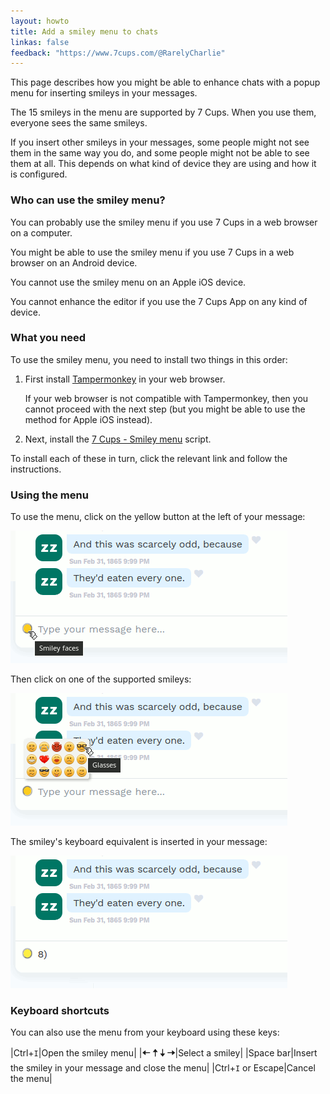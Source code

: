 ```yaml
---
layout: howto
title: Add a smiley menu to chats
linkas: false
feedback: "https://www.7cups.com/@RarelyCharlie"
---
```

This page describes how you might be able to enhance chats with a popup menu for inserting smileys in your messages.

The 15 smileys in the menu are supported by 7 Cups. When you use them, everyone sees the same smileys.

If you insert other smileys in your messages, some people might not see them in the same way you do, and some 
people might not be able to see them at all. This depends on what kind of device they are using and how it is configured.

### Who can use the smiley menu?

You can probably use the smiley menu if you use 7 Cups in a web browser on a computer.

You might be able to use the smiley menu if you use 7 Cups in a web browser on an Android device.

You cannot use the smiley menu on an Apple iOS device.

You cannot enhance the editor if you use the 7 Cups App on any kind of device.

### What you need
To use the smiley menu, you need to install two things in this order: 

1. First install [Tampermonkey](http://tampermonkey.net/) in your web browser.

   If your web browser is not compatible with Tampermonkey, then you cannot proceed with the next step
   (but you might be able to use the method for Apple iOS instead).

2. Next, install the [7 Cups - Smiley menu](https://greasyfork.org/en/scripts/????????????????) script.

To install each of these in turn, click the relevant link and follow the instructions.

### Using the menu

To use the menu, click on the yellow button at the left of your message:

![Menu button](..\assets\smile0.png)

Then click on one of the supported smileys:

![Menu](..\assets\smile1.png)

The smiley's keyboard equivalent is inserted in your message:

![Menu button](..\assets\smile2.png)

### Keyboard shortcuts

You can also use the menu from your keyboard using these keys:

|Ctrl+`I`|Open the smiley menu|
|<span style="font-size: 108%; font-weight: bold;">🠠 🠡 🠣 🠢</span>|Select a smiley|
|Space bar|Insert the smiley in your message and close the menu|
|Ctrl+`I` or Escape|Cancel the menu|
